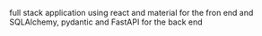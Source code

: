 full stack application using react and material for the fron end
and SQLAlchemy, pydantic and FastAPI for the back end